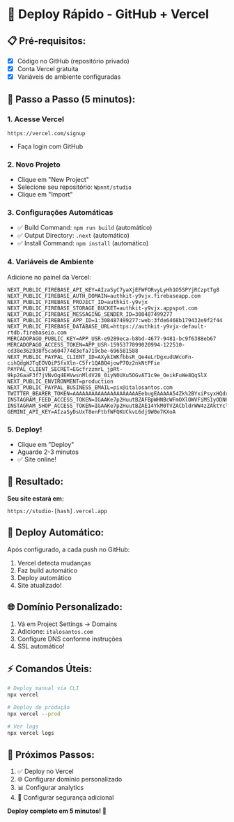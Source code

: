 # 🎯 Deploy Rápido - GitHub + Vercel

## 📋 Pré-requisitos:
- [x] Código no GitHub (repositório privado)
- [x] Conta Vercel gratuita
- [x] Variáveis de ambiente configuradas

## 🚀 Passo a Passo (5 minutos):

### 1. **Acesse Vercel**
```
https://vercel.com/signup
```
- Faça login com GitHub

### 2. **Novo Projeto**
- Clique em "New Project"
- Selecione seu repositório: `Wpnnt/studio`
- Clique em "Import"

### 3. **Configurações Automáticas**
- ✅ Build Command: `npm run build` (automático)
- ✅ Output Directory: `.next` (automático)
- ✅ Install Command: `npm install` (automático)

### 4. **Variáveis de Ambiente**
Adicione no painel da Vercel:

```env
NEXT_PUBLIC_FIREBASE_API_KEY=AIzaSyC7yaXjEFWFORvyLyHh1O5SPYjRCzptTg8
NEXT_PUBLIC_FIREBASE_AUTH_DOMAIN=authkit-y9vjx.firebaseapp.com
NEXT_PUBLIC_FIREBASE_PROJECT_ID=authkit-y9vjx
NEXT_PUBLIC_FIREBASE_STORAGE_BUCKET=authkit-y9vjx.appspot.com
NEXT_PUBLIC_FIREBASE_MESSAGING_SENDER_ID=308487499277
NEXT_PUBLIC_FIREBASE_APP_ID=1:308487499277:web:3fde6468b179432e9f2f44
NEXT_PUBLIC_FIREBASE_DATABASE_URL=https://authkit-y9vjx-default-rtdb.firebaseio.com
MERCADOPAGO_PUBLIC_KEY=APP_USR-e9289eca-b8bd-4677-9481-bc9f6388eb67
MERCADOPAGO_ACCESS_TOKEN=APP_USR-1595377099020994-122510-cd38e362938f5ca604774d3efa719cbe-696581588
NEXT_PUBLIC_PAYPAL_CLIENT_ID=AXykIWKfbbsR_Qe4eLrDgxudUWcoFn-cihQdgWJTqEOVQiP5fxXln-C5fr1QABQ4jowP7Oz2nkNtPFie
PAYPAL_CLIENT_SECRET=EGcfrzzmrL_jpRt-9kp2GaaF3f7jVNvOg4EHVwsnMl4V28_0iyN0UXu5OGvAT1c9e_OeikFuWe8QqSlX
NEXT_PUBLIC_ENVIRONMENT=production
NEXT_PUBLIC_PAYPAL_BUSINESS_EMAIL=pix@italosantos.com
TWITTER_BEARER_TOKEN=AAAAAAAAAAAAAAAAAAAAAEebugEAAAAA54Zk%2BYxiPsyxHQdrsWm5enS8C9M%3DkOVn6m1pvz8wb1jqM9QQTLpeFs7QyZvOeJycHfjXdrDw7M378z
INSTAGRAM_FEED_ACCESS_TOKEN=IGAAKe7p2HuutBZAFBpWHNBcWFmOXlOWVFiMS1yODN6elprU1oxRlZAtb0UxMnRZATFdSN0JLbUZASMXJpMElmLXhZARVRuWHNJYTNRcGt5blNWYlczb3FWYzcxemQ3Y2pkaHg1NkVSMzBDc21JRENpMTl2dGxNMzFPZATBWdHBCUW1TZAwZDZD
INSTAGRAM_SHOP_ACCESS_TOKEN=IGAAKe7p2HuutBZAE14YkM0TVZACbldrWW4zZAktYclFPb1c3ZADQ5emFhNjFJOEI2MFlHMGxlWXRxR2ExSmpSZADg4MTBNcVMtTkxoNzhMODFaMnpnMnZAnNG1RUGNXcHpQTGVoaF9uNTBsbENFaGV0Mm84bkpGTWJFR1FFMnhOSm5VOAZDZD
GEMINI_API_KEY=AIzaSyDsUxT8enFtbfWFQKUCkvL6dj9W0e7KXoA
```

### 5. **Deploy!**
- Clique em "Deploy"
- Aguarde 2-3 minutos
- ✅ Site online!

## 🎉 **Resultado:**

**Seu site estará em:**
```
https://studio-[hash].vercel.app
```

## 🔄 **Deploy Automático:**

Após configurado, a cada push no GitHub:
1. Vercel detecta mudanças
2. Faz build automático
3. Deploy automático
4. Site atualizado!

## 🌐 **Domínio Personalizado:**

1. Vá em Project Settings → Domains
2. Adicione: `italosantos.com`
3. Configure DNS conforme instruções
4. SSL automático!

## ⚡ **Comandos Úteis:**

```bash
# Deploy manual via CLI
npx vercel

# Deploy de produção
npx vercel --prod

# Ver logs
npx vercel logs
```

## 🎯 **Próximos Passos:**

1. ✅ Deploy no Vercel
2. 🌐 Configurar domínio personalizado
3. 📊 Configurar analytics
4. 🔐 Configurar segurança adicional

**Deploy completo em 5 minutos! 🚀**
